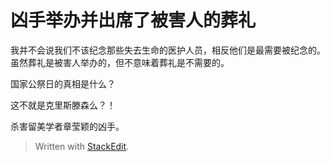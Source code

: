 ﻿# 凶手举办并出席了被害人的葬礼
我并不会说我们不该纪念那些失去生命的医护人员，相反他们是最需要被纪念的。虽然葬礼是被害人举办的，但不意味着葬礼是不需要的。

国家公祭日的真相是什么？

这不就是克里斯滕森么？！

杀害留美学者章莹颖的凶手。




> Written with [StackEdit](https://stackedit.io/).
